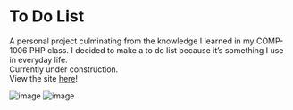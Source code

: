 # To Do List
A personal project culminating from the knowledge I learned in my COMP-1006 PHP class.
I decided to make a to do list because it’s something I use in everyday life.\
Currently under construction.\
View the site [here](https://lamp.computerstudi.es/~Andrew1173602/personal/todo-list/todo.php)!

![image](https://user-images.githubusercontent.com/93152029/158654075-fbbe8e30-39e1-4c35-a4ef-a60729eaa01a.png)
![image](https://user-images.githubusercontent.com/93152029/158654096-ea14b8bd-6905-483b-ad06-44bb35543cce.png)
